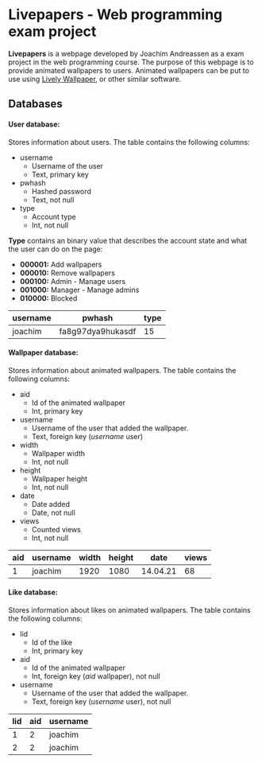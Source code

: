 # Livepapers - Web programming exam project
**Livepapers** is a webpage developed by Joachim Andreassen as a exam project in the web programming course. The purpose of this webpage is to provide animated wallpapers to users. Animated wallpapers can be put to use using <a href="https://rocksdanister.github.io/lively/#three">Lively Wallpaper</a>, or other similar software.



## Databases

#### User database:

Stores information about users. The table contains the following columns:

* username
  * Username of the user
  * Text, primary key
* pwhash
  * Hashed password
  * Text, not null
* type
  * Account type
  * Int, not null

**Type** contains an binary value that describes the account state and what the user can do on the page:

* **000001:** Add wallpapers
* **000010:** Remove wallpapers
* **000100:** Admin - Manage users
* **001000:** Manager - Manage admins
* **010000:** Blocked

<table>
    <thead>
        <tr><th>username</th><th>pwhash</th><th>type</th></tr>
    </thead>
	<tbody>
        <tr><td>joachim</td><td>fa8g97dya9hukasdf</td><td>15</td></tr>
    </tbody>
</table>



#### Wallpaper database:

Stores information about animated wallpapers. The table contains the following columns:

* aid
  * Id of the animated wallpaper
  * Int, primary key
* username
  * Username of the user that added the wallpaper.
  * Text, foreign key (*username* user)
* width
  * Wallpaper width
  * Int, not null
* height
  * Wallpaper height
  * Int, not null
* date
  * Date added
  * Date, not null
* views
  * Counted views
  * Int, not null

<table>
    <thead>
        <tr><th>aid</th><th>username</th><th>width</th><th>height</th><th>date</th><th>views</th></tr>
    </thead>
	<tbody>
        <tr><td>1</td><td>joachim</td><td>1920</td><td>1080</td><td>14.04.21</td><td>68</td></tr>
    </tbody>
</table>



#### Like database:

Stores information about likes on animated wallpapers. The table contains the following columns:

* lid
  * Id of the like
  * Int, primary key
* aid
  * Id of the animated wallpaper
  * Int, foreign key (*aid* wallpaper), not null
* username
  * Username of the user that added the wallpaper.
  * Text, foreign key (*username* user), not null

<table>
    <thead>
        <tr><th>lid</th><th>aid</th><th>username</th></tr>
    </thead>
	<tbody>
        <tr><td>1</td><td>2</td><td>joachim</td></tr>
        <tr><td>2</td><td>2</td><td>joachim</td></tr>
    </tbody>
</table>

